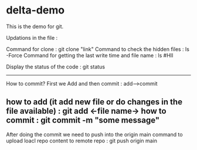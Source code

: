 # delta-demo
This is the demo for git.

Updations in the file :

Command for clone : git clone "link"
Command to check the hidden files : ls -Force
Command for getting the last write time and file name : ls
#HII

Display the status of the code : git status


----------------------------
How to commit?
First we Add and then commit : add-->commit

how to add (it add new file or do changes in the file available) : git add <-file name->
how to commit : git commit -m "some message"
-------------------------------
After doing the commit we need to push into the origin main 
command to upload loacl repo content to remote repo : git push origin main
